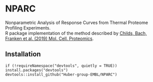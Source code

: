 # NPARC
Nonparametric Analysis of Response Curves from Thermal Proteome Profiling Experiments.    
R package implementation of the method described by [Childs, Bach, Franken et al. (2019) Mol. Cell. Proteomics](https://doi.org/10.1074/mcp.TIR119.001481).

## Installation

```{R}
if (!requireNamespace("devtools", quietly = TRUE))
install.packages("devtools")
devtools::install_github("Huber-group-EMBL/NPARC")
```
